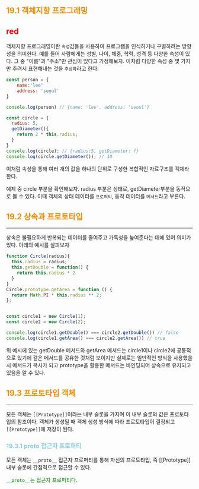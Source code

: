 ## <span style="color:#f58f00;">19.1 객체지향 프로그래밍</span>
<span style="color:red">red</span>
---

객체지향 프로그래밍이란 `속성`값들을 사용하여 프로그램을 인식하거나 구별하려는 방향성을 의미한다. 예를 들어 사람에게는 성별, 나이, 체중, 학력, 성격 등 다양한 속성이 있다. 그 중 "이름"과 "주소"만 관심이 있다고 가정해보자. 이처럼 다양한 속성 중 몇 가지만 추려서 표현해내는 것을 `추상화`라고 한다.

```javascript
const person = {
	name:'lee'
  	address: 'seoul'
}

console.log(person) // {name: 'lee', address: 'seoul'}

const circle = {
  radius: 5,
  getDiameter(){
    return 2 * this.radius;
  }
}
console.log(circle); // {radius:5, getDiameter: f}
console.log(circle.getDiameter()); // 10
```

이처럼 속성을 통해 여러 개의 값을 하나의 단위로 구성한 복합적인 자료구조를 객체라 한다.

예제 중 circle 부분을 확인해보자. radius 부분은 상태로, getDiameter부분을 동작으로 볼 수 있다. 이때 객체의 상태 데이터를 `프로퍼티`, 동작 데이터를 `메서드`라고 부른다. 
## <span style="color:#f58f00;">19.2 상속과 프로토타입</span>

---

상속은 불필요하게 반복되는 데이터를 줄여주고 가독성을 높여준다는 데에 있어 의미가 있다. 아래의 예시를 살펴보자

```javascript
function Circle(radius){
  this.radius = radius;
  this.getDouble = function() {
    return this.radius * 2
  }
}
Circle.prototype.getArea = function () {
  return Math.PI * this.radius ** 2;
};


const circle1 = new Circle(1);
const circle2 = new Circle(2);

console.log(circle1.getDouble() === circle2.getDouble()) // false
console.log(circle1.getArea() === circle2.getArea()) // true

```
위 예시에 있는 getDouble 메서드와 getArea 메서드는 circle1이나 circle2에 공통적으로 있기에 같은 메서드를 공유한 것처럼 보이지만 실제로는 일반적인 방식을 사용했을 시 메서드가 복사가 되고 prototype을 활용한 메서드는 바인딩되어 상속으로 유지되고 있음을 알 수 있다. 

## <span style="color:#f58f00;">19.3 프로토타입 객체</span>

---
모든 객체는 `[[Prototype]]`이라는 내부 슬롯을 가지며 이 내부 슬롯의 값은 프로토타입의 참조이다. 객체가 생성될 때 객체 생성 방식에 따라 프로토타입이 결정되고 `[[Prototype]]`에 저장이 된다.

### <span style="color:#87CEEB;">19.3.1 __proto__ 접근자 프로퍼티</span>

모든 객체는 `__proto__` 접근자 프로퍼티를 통해 자신의 프로토타입, 즉 [[Prototype]] 내부 슬롯에 간접적으로 접근할 수 있다.

<span style="color:#008000">`__proto__`는 접근자 프로퍼티다.</span>


